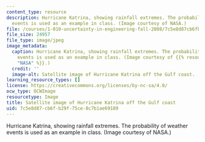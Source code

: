 ```yaml
---
content_type: resource
description: Hurricane Katrina, showing rainfall extremes. The probability of weather
  events is used as an example in class. (Image courtesy of NASA.)
file: /courses/1-010-uncertainty-in-engineering-fall-2008/7c5e8d87cb6fb29f75ce8c7b1ae69189_1-010f08.jpg
file_size: 24957
file_type: image/jpeg
image_metadata:
  caption: Hurricane Katrina, showing rainfall extremes. The probability of weather
    events is used as an example in class. (Image courtesy of {{% resource_link "ac56f1fa-e0f7-4e00-a150-585e06723acf"
    "NASA" %}}.)
  credit: ''
  image-alt: Satellite image of Hurricane Katrina off the Gulf coast.
learning_resource_types: []
license: https://creativecommons.org/licenses/by-nc-sa/4.0/
ocw_type: OCWImage
resourcetype: Image
title: Satellite image of Hurricane Katrina off the Gulf coast
uid: 7c5e8d87-cb6f-b29f-75ce-8c7b1ae69189
---
```

Hurricane Katrina, showing rainfall extremes. The probability of weather events is used as an example in class. (Image courtesy of NASA.)